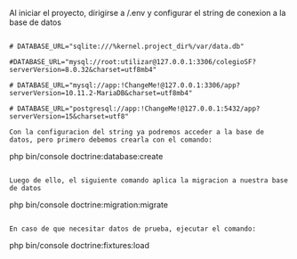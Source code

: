 Al iniciar el proyecto, dirigirse a /.env y configurar el string de conexion a la base de datos

```

# DATABASE_URL="sqlite:///%kernel.project_dir%/var/data.db"

#DATABASE_URL="mysql://root:utilizar@127.0.0.1:3306/colegioSF?serverVersion=8.0.32&charset=utf8mb4"

# DATABASE_URL="mysql://app:!ChangeMe!@127.0.0.1:3306/app?serverVersion=10.11.2-MariaDB&charset=utf8mb4"

# DATABASE_URL="postgresql://app:!ChangeMe!@127.0.0.1:5432/app?serverVersion=15&charset=utf8"

Con la configuracion del string ya podremos acceder a la base de datos, pero primero debemos crearla con el comando:

```
php bin/console doctrine:database:create
```

Luego de ello, el siguiente comando aplica la migracion a nuestra base de datos 

```
php bin/console doctrine:migration:migrate
```

En caso de que necesitar datos de prueba, ejecutar el comando: 
```
php bin/console doctrine:fixtures:load
```